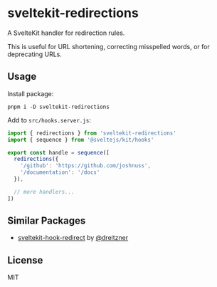 # sveltekit-redirections

A SvelteKit handler for redirection rules.

This is useful for URL shortening, correcting misspelled words, or for deprecating URLs.

## Usage

Install package:

```
pnpm i -D sveltekit-redirections
```

Add to `src/hooks.server.js`:

```javascript
import { redirections } from 'sveltekit-redirections'
import { sequence } from '@sveltejs/kit/hooks'

export const handle = sequence([
  redirections({
    '/github': 'https://github.com/joshnuss',
    '/documentation': '/docs'
  }),

  // more handlers...
])
```

## Similar Packages

- [sveltekit-hook-redirect](https://github.com/svackages/sveltekit-hook-redirect) by [@dreitzner](https://github.com/dreitzner)

## License

MIT
